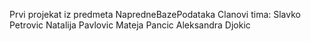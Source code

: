Prvi projekat iz predmeta NapredneBazePodataka
Clanovi tima: Slavko Petrovic
              Natalija Pavlovic
              Mateja Pancic
              Aleksandra Djokic
